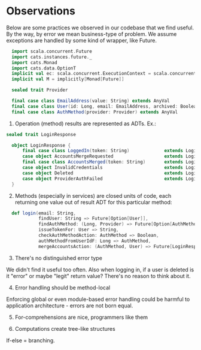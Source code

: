# Observations

Below are some practices we observed in our codebase that we find useful. By the way, by error we mean business-type of problem. We assume exceptions are handled by some kind of wrapper, like Future.

```scala mdoc:reset-object
  import scala.concurrent.Future
  import cats.instances.future._
  import cats.Monad
  import cats.data.OptionT
  implicit val ec: scala.concurrent.ExecutionContext = scala.concurrent.ExecutionContext.global
  implicit val M = implicitly[Monad[Future]]

  sealed trait Provider

  final case class EmailAddress(value: String) extends AnyVal
  final case class User(id: Long, email: EmailAddress, archived: Boolean)
  final case class AuthMethod(provider: Provider) extends AnyVal
```

1. Operation (method) results are represented as ADTs. Ex.:

```scala mdoc
sealed trait LoginResponse

  object LoginResponse {
      final case class LoggedIn(token: String)             extends LoginResponse
      case object AccountsMergeRequested                   extends LoginResponse
      final case class AccountsMerged(token: String)       extends LoginResponse
      case object InvalidCredentials                       extends LoginResponse
      case object Deleted                                  extends LoginResponse
      case object ProviderAuthFailed                       extends LoginResponse
  }  
```

2. Methods (especially in services) are closed units of code, each returning one value out of result ADT for this particular method:

```scala mdoc
  def login(email: String,
            findUser: String => Future[Option[User]],
            findAuthMethod: (Long, Provider) => Future[Option[AuthMethod]],
            issueTokenFor: User => String,
            checkAuthMethodAction: AuthMethod => Boolean,
            authMethodFromUserIdF: Long => AuthMethod,
            mergeAccountsAction: (AuthMethod, User) => Future[LoginResponse]): Future[LoginResponse] = ???
```

3. There's no distinguished error type

We didn't find it useful too often. Also when logging in, if a user is deleted is it "error" or maybe "legit" return value? There's no reason to think about it.

4. Error handling should be method-local

Enforcing global or even module-based error handling could be harmful to application architecture - errors are not born equal.

5. For-comprehensions are nice, programmers like them

6. Computations create tree-like structures

If-else = branching.
